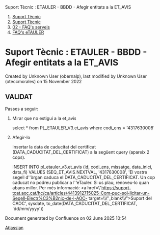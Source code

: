Suport Tècnic : ETAULER - BBDD - Afegir entitats a la ET\_AVIS  

1.  [Suport Tècnic](index.md)
2.  [Suport Tècnic](13893782.md)
3.  [02 - FAQ's serveis](26313393.md)
4.  [FAQ's eTAULER](28705565.md)

Suport Tècnic : ETAULER - BBDD - Afegir entitats a la ET\_AVIS
==============================================================

Created by Unknown User (obernalp), last modified by Unknown User (oteccmorales) on 15 November 2022

VALIDAT
-------

Passes a seguir:

1.  Mirar que no estigui a la et\_avis
    
    select \* from PL\_ETAULER\_V3.et\_avis where codi\_ens = '4317630008'
    
2.  Afegir-lo
    
    Insertar la data de caducitat del certificat (DATA\_CADUCITAT\_DEL\_CERTIFICAT) a la següent query (apareix 2 cops).
    
    INSERT INTO pl\_etauler\_v3.et\_avis
      (id, codi\_ens, missatge, data\_inici, data\_fi)
    VALUES
      (SEQ\_ET\_AVIS.NEXTVAL,
       '4317630008',
       'El vostre segell d''òrgan caduca el DATA\_CADUCITAT\_DEL\_CERTIFICAT. Un cop caducat no podreu publicar a l''eTauler. Si us plau, renoveu-lo quan abans millor. Per més informació: <a href=\\"https://suport-tcat.aoc.cat/hc/ca/articles/4413912715025-Com-puc-sol-licitar-un-Segell-Electr%C3%B2nic-de-l-AOC- target=\\\\\\"\_blank\\\\\\">Suport del CAOC</a>',
       sysdate,
       to\_date(DATA\_CADUCITAT\_DEL\_CERTIFICAT, 'dd/mm/yyyy'))
    

Document generated by Confluence on 02 June 2025 10:54

[Atlassian](http://www.atlassian.com/)